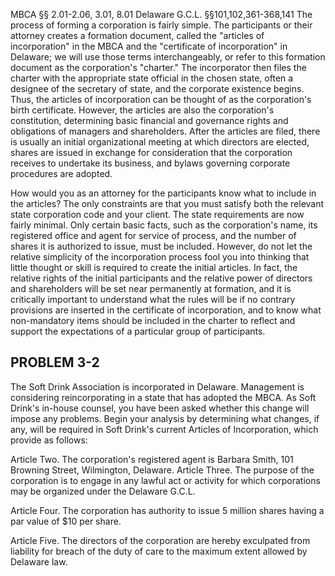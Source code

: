 
MBCA §§ 2.01-2.06, 3.01, 8.01
Delaware G.C.L. §§101,102,361-368,141
The process of forming a corporation is fairly simple. The participants or their attorney creates a formation document, called the "articles of incorporation" in the MBCA and the "certificate of incorporation" in Delaware; we will use those terms interchangeably, or refer to this formation document as the corporation's "charter." The incorporator then files the charter with the appropriate state official in the chosen state, often a designee of the secretary of state, and the corporate existence begins. Thus, the articles of incorporation can be thought of as the corporation's birth certificate. However, the articles are also the corporation's constitution, determining basic financial and governance rights and obligations of managers and shareholders. After the articles are filed, there is usually an initial organizational meeting at which directors are elected, shares are issued in exchange for consideration that the corporation receives to undertake its business, and bylaws governing corporate procedures are adopted.

How would you as an attorney for the participants know what to include in the articles? The only constraints are that you must satisfy both the relevant state corporation code and your client. The state requirements are now fairly minimal. Only certain basic facts, such as the corporation's name, its registered office and agent for service of process, and the number of shares it is authorized to issue, must be included. However, do not let the relative simplicity of the incorporation process fool you into thinking that little thought or skill is required to create the initial articles. In fact, the relative rights of the initial participants and the relative power of directors and shareholders will be set near permanently at formation, and it is critically important to understand what the rules will be if no contrary provisions are inserted in the certificate of incorporation, and to know what non-mandatory items should be included in the charter to reflect and support the expectations of a particular group of participants.

## PROBLEM 3-2

The Soft Drink Association is incorporated in Delaware. Management is considering reincorporating in a state that has adopted the MBCA. As Soft Drink's in-house counsel, you have been asked whether this change will impose any problems. Begin your analysis by determining what changes, if any, will be required in Soft Drink's current Articles of Incorporation, which provide as follows:

Article Two. The corporation's registered agent is Barbara Smith, 101 Browning Street, Wilmington, Delaware.
Article Three. The purpose of the corporation is to engage in any lawful act or activity for which corporations may be organized under the Delaware G.C.L.

Article Four. The corporation has authority to issue 5 million shares having a par value of $10 per share.

Article Five. The directors of the corporation are hereby exculpated from liability for breach of the duty of care to the maximum extent allowed by Delaware law.


[^0]: Article One. The name of the company is The Soft Drink Association.
